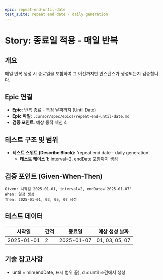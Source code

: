 ```yaml
---
epic: repeat-end-until-date
test_suite: repeat end date - daily generation
---
```


# Story: 종료일 적용 - 매일 반복

## 개요
매일 반복 생성 시 종료일을 포함하여 그 이전까지만 인스턴스가 생성되는지 검증합니다.

## Epic 연결
- **Epic**: 반복 종료 - 특정 날짜까지 (Until Date)
- **Epic 파일**: `.cursor/spec/epics/repeat-end-until-date.md`
- **검증 포인트**: 예상 동작 섹션 4

## 테스트 구조 및 범위
- **테스트 스위트 (Describe Block):** 'repeat end date - daily generation'
  - **테스트 케이스 1:** interval=2, endDate 포함까지 생성

## 검증 포인트 (Given-When-Then)
```
Given: 시작일 2025-01-01, interval=2, endDate='2025-01-07'
When: 일정 생성
Then: 2025-01-01, 03, 05, 07 생성
```

## 테스트 데이터
| 시작일     | 간격 | 종료일     | 예상 생성 날짜               |
| ---------- | ---- | ---------- | ---------------------------- |
| 2025-01-01 | 2    | 2025-01-07 | 01, 03, 05, 07               |

## 기술 참고사항
- until = min(endDate, 표시 범위 끝), d ≤ until 조건에서 생성
